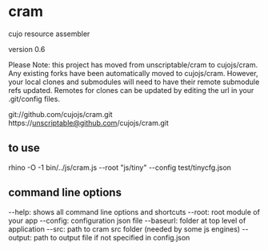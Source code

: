 cram
===

cujo resource assembler

version 0.6

Please Note: this project has moved from unscriptable/cram to cujojs/cram.
Any existing forks have been automatically moved to cujojs/cram. However,
your local clones and submodules will need to have their remote
submodule refs updated.  Remotes for clones can be updated by editing the url
in your .git/config files.

git://github.com/cujojs/cram.git
https://unscriptable@github.com/cujojs/cram.git

to use
---

rhino -O -1 bin/../js/cram.js --root "js/tiny" --config test/tinycfg.json

command line options
---

--help: shows all command line options and shortcuts
--root: root module of your app
--config: configuration json file
--baseurl: folder at top level of application
--src: path to cram src folder (needed by some js engines)
--output: path to output file if not specified in config.json
